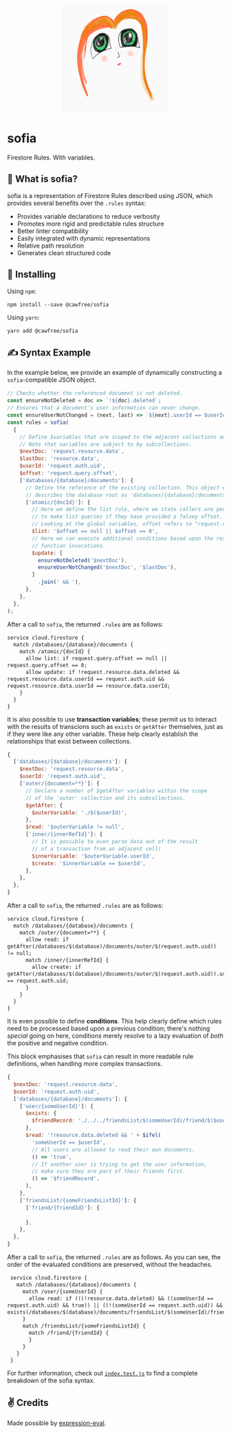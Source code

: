 <p align="center">
  <img src="./raw/sofia.png" alt="sofia" width="250" height="250">
</p>

# sofia
Firestore Rules. With variables.

## 🤔  What is sofia?
sofia is a representation of Firestore Rules described using JSON, which provides several benefits over the `.rules` syntax:

  - Provides variable declarations to reduce verbosity
  - Promotes more rigid and predictable rules structure
  - Better linter compatibility
  - Easily integrated with dynamic representations
  - Relative path resolution
  - Generates clean structured code

## 🚀 Installing
Using `npm`:
```
npm install --save @cawfree/sofia
```

Using `yarn`:
```
yarn add @cawfree/sofia
```

## ✍️ Syntax Example

In the example below, we provide an example of dynamically constructing a `sofia`-compatible JSON object.

```javascript
// Checks whether the referenced document is not deleted.
const ensureNotDeleted = doc => `!${doc}.deleted`;
// Ensures that a document's user information can never change.
const ensureUserNotChanged = (next, last) => `${next}.userId == $userId && ${next}.userId == ${last}.userId`;
const rules = sofia(
  {
    // Define $variables that are scoped to the adjacent collections and their subcollections.
    // Note that variables are subject to by subcollections.
    $nextDoc: 'request.resource.data',
    $lastDoc: 'resource.data',
    $userId: 'request.auth.uid',
    $offset: 'request.query.offset',
    ['databases/{database}/documents']: {
      // Define the reference of the existing collection. This object effectively
      // describes the database root as 'databases/{database}/documents'.
      ['atomic/{docId}']: {
        // Here we define the list rule, where we state callers are permitted
        // to make list queries if they have provided a falsey offset. 
        // Looking at the global variables, offset refers to "request.query.offset".
        $list: '$offset == null || $offset == 0',
        // Here we can execute additional conditions based upon the results of the 
        // function invocations.
        $update: [
          ensureNotDeleted('$nextDoc'),
          ensureUserNotChanged('$nextDoc', '$lastDoc'),
        ]
          .join(' && '),
      },
    },
  },
);
```
After a call to `sofia`, the returned `.rules` are as follows:
```
service cloud.firestore {
  match /databases/{database}/documents {
    match /atomic/{docId} {
      allow list: if request.query.offset == null || request.query.offset == 0;
      allow update: if !request.resource.data.deleted && request.resource.data.userId == request.auth.uid && request.resource.data.userId == resource.data.userId;
    }
  }
}
```

It is also possible to use **transaction variables**; these permit us to interact with the results of transcions  such as `exists` or `getAfter` themselves, just as if they were like any other variable. These help clearly establish the relationships that exist between collections.

```javascript
{
  ['databases/{database}/documents']: {
    $nextDoc: 'request.resource.data',
    $userId: 'request.auth.uid',
    ['outer/{document=**}']: {
      // Declare a number of $getAfter variables within the scope
      // of the 'outer' collection and its subcollections.
      $getAfter: {
        $outerVariable: './$($userId)',
      },
      $read: '$outerVariable != null',
      ['inner/{innerRefId}']: {
        // It is possible to even parse data out of the result
        // of a transaction from an adjacent cell!
        $innerVariable: '$outerVariable.userId',
        $create: '$innerVariable == $userId',
      },
    },
  },
}
```

After a call to `sofia`, the returned `.rules` are as follows:

```
service cloud.firestore {
  match /databases/{database}/documents {
    match /outer/{document=**} {
      allow read: if getAfter(/databases/$(database)/documents/outer/$(request.auth.uid)) != null;
      match /inner/{innerRefId} {
        allow create: if getAfter(/databases/$(database)/documents/outer/$(request.auth.uid)).userId == request.auth.uid;
      }
    }
  }
}
```

It is even possible to define **conditions**. This help clearly define which rules need to be processed based upon a previous condition; there's nothing _special_ going on here, conditions merely resolve to a lazy evaluation of _both_ the positive and negative condition.

This block emphasises that `sofia` can result in more readable rule definitions, when handling more complex transactions.

```javascript
{
  $nextDoc: 'request.resource.data',
  $userId: 'request.auth.uid',
  ['databases/{database}/documents']: {
    ['user/{someUserId}']: {
      $exists: {
        $friendRecord: './../../friendsList/$(someUserId)/friend/$($userId)',
      },
      $read: '!resource.data.deleted && ' + $ifel(
        'someUserId == $userId',
        // All users are allowed to read their own documents.
        () => 'true',
        // If another user is trying to get the user information,
        // make sure they are part of their friends first.
        () => '$friendRecord',
      ),
    },
    ['friendsList/{someFriendsListId}']: {
      ['friend/{friendId}']: {

      },
    },
  },
}
```

After a call to `sofia`, the returned `.rules` are as follows. As you can see, the order of the evaluated conditions are preserved, without the headaches. 

```
 service cloud.firestore {
   match /databases/{database}/documents {
     match /user/{someUserId} {
       allow read: if (((!resource.data.deleted) && ((someUserId == request.auth.uid) && true)) || ((!(someUserId == request.auth.uid)) && exists(/databases/$(database)/documents/friendsList/$(someUserId)/friend/$(request.auth.uid))));
     }
     match /friendsList/{someFriendsListId} {
       match /friend/{friendId} {
       }
     }
   }
 }
```

For further information, check out [`index.test.js`](./index.test.js) to find a complete breakdown of the sofia syntax.

## ✌️ Credits
Made possible by [expression-eval](https://www.npmjs.com/package/expression-eval).
